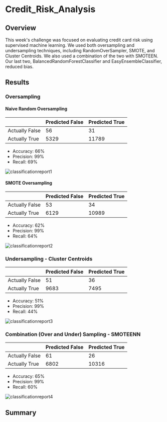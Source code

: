 # Credit_Risk_Analysis
## Overview
This week's challenge was focused on evaluating credit card risk using supervised machine learning.  We used both oversampling and undersampling techniques, including RandomOverSampler, SMOTE, and Cluster Centroids.  We also used a combination of the two with SMOTEEN.  Our last two, BalancedRandomForestClassifier and EasyEnsembleClassifier, reduced bias.  

## Results 
### Oversampling 
#### Naive Random Oversampling
|   | Predicted False | Predicted True |
| ------------- | ------------- |------------- |
| Actually False | 56 | 31 |
| Actually True | 5329 | 11789 |

* Accuracy: 66%
* Precision: 99%
* Recall: 69%

![classificationreport1](docs/classificationreport1.png)

#### SMOTE Oversampling  
|  | Predicted False | Predicted True |
| ------------- | ------------- |------------- |
| Actually False | 53 | 34 |
| Actually True | 6129 | 10989 |

* Accuracy: 62%
* Precision: 99%
* Recall: 64% 

![classificationreport2](docs/classificationreport2.png)

### Undersampling - Cluster Centroids 
|   | Predicted False | Predicted True |
| ------------- | ------------- |------------- |
| Actually False | 51 | 36 |
| Actually True | 9683 | 7495 |

* Accuracy: 51%
* Precision: 99%
* Recall: 44% 

![classificationreport3](docs/classificationreport3.png)

### Combination (Over and Under) Sampling - SMOTEENN 
|   | Predicted False | Predicted True |
| ------------- | ------------- |------------- |
| Actually False | 61 | 26 |
| Actually True | 6802 | 10316 |

* Accuracy: 65%
* Precision: 99%
* Recall: 60% 

![classificationreport4](docs/classificationreport4.png)

### 
## Summary  
